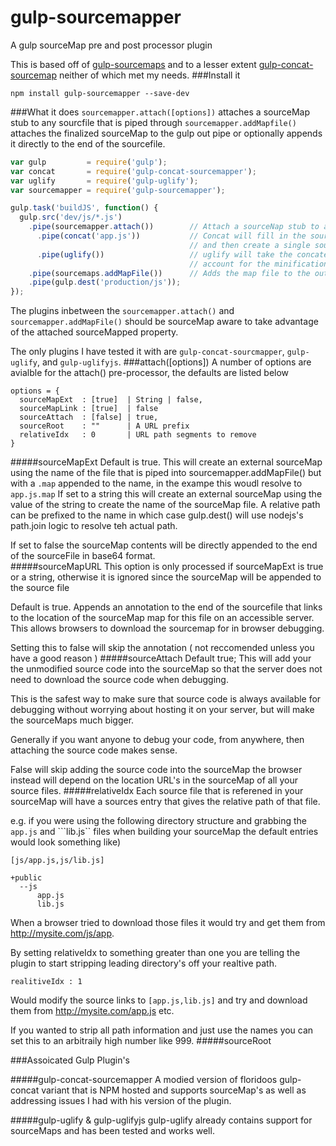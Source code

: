 gulp-sourcemapper
=================
A gulp sourceMap pre and post processor plugin

This is based off of [gulp-sourcemaps] and to a lesser extent [gulp-concat-sourcemap] neither of which met my needs. 
###Install it 
```
npm install gulp-sourcemapper --save-dev
```
###What it does
```sourcemapper.attach([options])``` attaches a sourceMap stub to any sourcfile that is piped through
```sourcemapper.addMapfile()``` attaches the finalized sourceMap to the gulp out pipe or optionally appends it directly to the end of the sourcefile. 
```javascript
var gulp         = require('gulp');
var concat       = require('gulp-concat-sourcemapper');
var uglify       = require('gulp-uglify');
var sourcemapper = require('gulp-sourcemapper');

gulp.task('buildJS', function() {
  gulp.src('dev/js/*.js')
    .pipe(sourcemapper.attach())        // Attach a sourceNap stub to all source files piped through 
      .pipe(concat('app.js'))           // Concat will fill in the sourceMap contents for each source file 
                                        // and then create a single sourceMap before it pipes the results out
      .pipe(uglify())                   // uglify will take the concatenated file and update the sourceMap to 
                                        // account for the minification process 
    .pipe(sourcemaps.addMapFile())      // Adds the map file to the output or appends it to the sourcefile  
    .pipe(gulp.dest('production/js'));
});
```
The plugins inbetween the ```sourcemapper.attach()``` and ```sourcemapper.addMapFile()``` should be sourceMap aware to take advantage of the attached sourceMapped property. 

The only plugins I have tested it with are ```gulp-concat-sourcmapper```, ```gulp-uglify```, and ```gulp-uglifyjs```. 
###attach([options]) 
A number of options are avialble for the attach() pre-processor, the defaults are listed below
```
options = {
  sourceMapExt  : [true]  | String | false,
  sourceMapLink : [true]  | false
  sourceAttach  : [false] | true,
  sourceRoot    : ""      | A URL prefix
  relativeIdx   : 0       | URL path segments to remove 
}
```
#####sourceMapExt
Default is true. This will create an external sourceMap using the name of the file that is piped into sourcemapper.addMapFile() but with a ```.map``` appended to the name, in the exampe this woudl resolve to ```app.js.map``` 
If set to a string this will create an external sourceMap using the value of the string to create the name of the sourceMap file. A relative path can be prefixed to the name in which case gulp.dest() will use nodejs's path.join logic to resolve teh actual path. 

If set to false the sourceMap contents will be directly appended to the end of the sourceFile in base64 format.  
#####sourceMapURL
This option is only processed if sourceMapExt is true or a string, otherwise it is ignored since the sourceMap will be appended to the source file 

Default is true. Appends an annotation to the end of the sourcefile that links to the location of the sourceMap map for this file on an accessible server.  This allows browsers to download the sourcemap for in browser debugging.  

Setting this to false will skip the annotation ( not reccomended unless you have a good reason ) 
#####sourceAttach 
Default true; This will add your the unmodified source code into the sourceMap so that the server does not need to download the source code when debugging.  

This is the safest way to make sure that source code is always available for debugging without worrying about hosting it on your server, but will make the sourceMaps much bigger.

Generally if you want anyone to debug your code, from anywhere, then attaching the source code makes sense.

False will skip adding the source code into the sourceMap the browser instead will depend on the location URL's in the sourceMap of all your source files.
#####relativeIdx
Each source file that is referened in your sourceMap will have a sources entry that gives the relative path of that file. 

e.g. if you were using the following directory structure and grabbing the ```app.js``` and ```lib.js`` files when building your sourceMap the default entries would look something like) 

```[js/app.js,js/lib.js] ```

```
+public
  --js
      app.js
      lib.js
```
When a browser tried to download those files it would try and get them from http://mysite.com/js/app.  

By setting relativeIdx to something greater than one you are telling the plugin to start stripping leading directory's off your realtive path.

```realitiveIdx : 1 ```

Would modify the source links to ```[app.js,lib.js]``` and try and download them from http://mysite.com/app.js etc. 

If you wanted to strip all path information and just use the names you can set this to an arbitraily high number like 999. #####sourceRoot


###Assoicated Gulp Plugin's

#####gulp-concat-sourcemapper 
A modied version of floridoos gulp-concat variant that is NPM hosted and supports sourceMap's as well as addressing issues I had with his version of the plugin.

#####gulp-uglify & gulp-uglifyjs
gulp-uglify already contains support for sourceMaps and has been tested and works well. 

[gulp-sourcemaps]:https://github.com/floridoo/gulp-sourcemaps
[gulp-concat-sourcemap]:https://www.npmjs.org/package/gulp-concat-sourcemap
